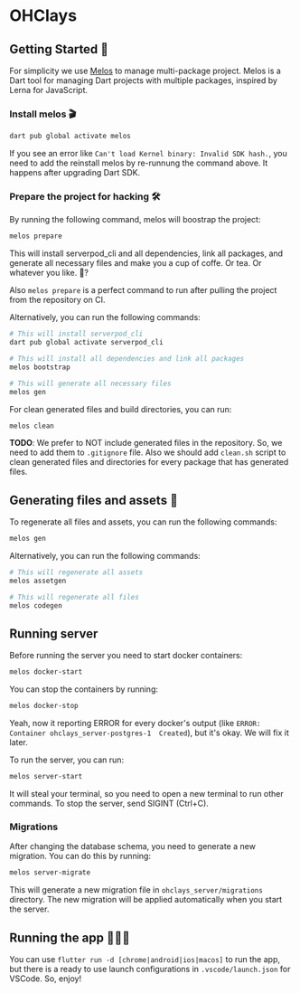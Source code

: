 # OHClays

## Getting Started 🚀

For simplicity we use [Melos](https://pub.dev/packages/melos) to manage
multi-package project. Melos is a Dart tool for managing Dart projects with
multiple packages, inspired by Lerna for JavaScript.

### Install melos 🎬

```bash
dart pub global activate melos
```

If you see an error like `Can't load Kernel binary: Invalid SDK hash.`, you need to add the reinstall melos by re-runnung the command above. It happens after upgrading Dart SDK.

### Prepare the project for hacking 🛠

By running the following command, melos will boostrap the project:

```bash
melos prepare
```

This will install serverpod_cli and all dependencies, link all packages, and generate all necessary files and make you a cup of coffe. Or tea. Or whatever you like. 🍷?

Also `melos prepare` is a perfect command to run after pulling the project from the repository on CI.

Alternatively, you can run the following commands:

```bash
# This will install serverpod_cli
dart pub global activate serverpod_cli

# This will install all dependencies and link all packages
melos bootstrap

# This will generate all necessary files
melos gen
```

For clean generated files and build directories, you can run:

```bash
melos clean
```

**TODO**: We prefer to NOT include generated files in the repository. So, we need to add them to `.gitignore` file. Also we should add `clean.sh` script to clean generated files and directories for every package that has generated files.

## Generating files and assets 🧩

To regenerate all files and assets, you can run the following commands:

```sh
melos gen
```

Alternatively, you can run the following commands:

```sh
# This will regenerate all assets
melos assetgen

# This will regenerate all files
melos codegen
```

## Running server

Before running the server you need to start docker containers:

```bash
melos docker-start
```

You can stop the containers by running:

```bash
melos docker-stop
```

Yeah, now it reporting ERROR for every docker's output (like `ERROR:  Container ohclays_server-postgres-1  Created`), but it's okay. We will fix it later.

To run the server, you can run:

```bash
melos server-start
```

It will steal your terminal, so you need to open a new terminal to run other commands. To stop the server, send SIGINT (Ctrl+C).

### Migrations

After changing the database schema, you need to generate a new migration. You can do this by running:

```bash
melos server-migrate
```

This will generate a new migration file in `ohclays_server/migrations` directory. The new migration will be applied automatically when you start the server.

## Running the app 🏃‍♀️‍➡️

You can use `flutter run -d [chrome|android|ios|macos]` to run the app, but there is a ready to use launch configurations in `.vscode/launch.json` for VSCode. So, enjoy!

